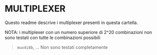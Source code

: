 # MULTIPLEXER

Questo readme descrive i multiplexer presenti in questa cartella.



NOTA: i multiplexer con un numero superiore di 2^20 combinazioni non sono testati
con tutte le combinazioni possibili
> ```mux4i8b```, ... Non sono testati completamente